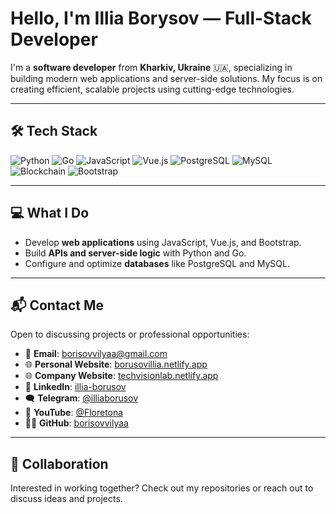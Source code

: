 # Hello, I'm Illia Borysov — Full-Stack Developer

I'm a **software developer** from **Kharkiv, Ukraine** 🇺🇦, specializing in building modern web applications and server-side solutions. My focus is on creating efficient, scalable projects using cutting-edge technologies.

---

## 🛠️ Tech Stack

![Python](https://img.shields.io/badge/Python-3776AB?logo=python&logoColor=white&style=flat-square)
![Go](https://img.shields.io/badge/Go-00ADD8?logo=go&logoColor=white&style=flat-square)
![JavaScript](https://img.shields.io/badge/JavaScript-F7DF1E?logo=javascript&logoColor=black&style=flat-square)
![Vue.js](https://img.shields.io/badge/Vue.js-4FC08D?logo=vue.js&logoColor=white&style=flat-square)
![PostgreSQL](https://img.shields.io/badge/PostgreSQL-4169E1?logo=postgresql&logoColor=white&style=flat-square)
![MySQL](https://img.shields.io/badge/MySQL-4479A1?logo=mysql&logoColor=white&style=flat-square)
![Blockchain](https://img.shields.io/badge/Blockchain-121D17?logo=bitcoin&logoColor=white&style=flat-square)
![Bootstrap](https://img.shields.io/badge/Bootstrap-7952B3?logo=bootstrap&logoColor=white&style=flat-square)

---

## 💻 What I Do

- Develop **web applications** using JavaScript, Vue.js, and Bootstrap.
- Build **APIs and server-side logic** with Python and Go.
- Configure and optimize **databases** like PostgreSQL and MySQL.
  
---

## 📬 Contact Me

Open to discussing projects or professional opportunities:

- 📧 **Email**: [borisovvilyaa@gmail.com](mailto:borisovvilyaa@gmail.com)
- 🌐 **Personal Website**: [borusovillia.netlify.app](https://borusovillia.netlify.app/)
- 🌐 **Company Website**: [techvisionlab.netlify.app](https://techvisionlab.netlify.app/)
- 💼 **LinkedIn**: [illia-borusov](https://www.linkedin.com/in/illia-borusov/)
- 🗨️ **Telegram**: [@illiaborusov](https://t.me/illiaborusov)
- 🎥 **YouTube**: [@Floretona](https://www.youtube.com/@Floretona)
- 🧑‍💻 **GitHub**: [borisovvilyaa](https://github.com/borisovvilyaa)

---

## 🤝 Collaboration

Interested in working together? Check out my repositories or reach out to discuss ideas and projects.
